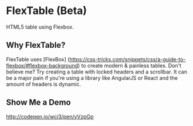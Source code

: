 # FlexTable (Beta)
HTML5 table using Flexbox. 

## Why FlexTable?

FlexTable uses [FlexBox] (https://css-tricks.com/snippets/css/a-guide-to-flexbox/#flexbox-background) to create modern & painless tables. Don't believe me? Try creating a table with locked headers and a scrollbar. It can be a major pain if you're using a library like AngularJS or React and the amount of headers is dynamic. 

## Show Me a Demo

http://codepen.io/wcj3/pen/yVzpGp
